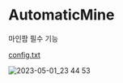 # AutomaticMine
마인팜 필수 기능

[config.txt](https://github.com/918ab/AutomaticMine/files/11365975/config.txt)

![2023-05-01_23 44 53](https://user-images.githubusercontent.com/107310740/235470529-0924bc73-e7ef-4066-bbb7-dff5616f5759.png)
